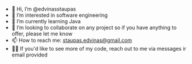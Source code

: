 - 👋 Hi, I’m @edvinasstaupas
- 👀 I’m interested in software engineering
- 🌱 I’m currently learning Java
- 💞️ I’m looking to collaborate on any project so if you have anything to offer, please let me know
- 📫 How to reach me: staupas.edvinas@gmail.com
- 👨‍💻 If you'd like to see more of my code, reach out to me via messages ir email provided
<!---
edvinasstaupas/edvinasstaupas is a ✨ special ✨ repository because its `README.md` (this file) appears on your GitHub profile.
You can click the Preview link to take a look at your changes.
--->
